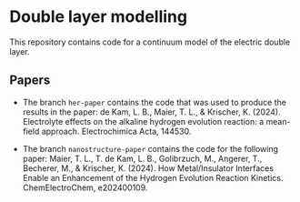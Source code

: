 # Double layer modelling

This repository contains code for a continuum model of the electric double layer.

## Papers

* The branch `her-paper` contains the code that was used to produce the results in the paper: de Kam, L. B., Maier, T. L., & Krischer, K. (2024). Electrolyte effects on the alkaline hydrogen evolution reaction: a mean-field approach. Electrochimica Acta, 144530.
    
* The branch `nanostructure-paper` contains the code for the following paper: Maier, T. L., T. de Kam, L. B., Golibrzuch, M., Angerer, T., Becherer, M., & Krischer, K. (2024). How Metal/Insulator Interfaces Enable an Enhancement of the Hydrogen Evolution Reaction Kinetics. ChemElectroChem, e202400109.